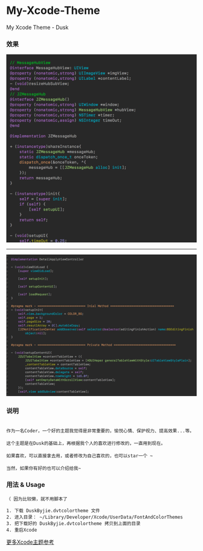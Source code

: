 # My-Xcode-Theme
My Xcode Theme  - Dusk

### 效果 

![](https://github.com/zzzzzyijie/My-Xcode-Theme/blob/master/theme1%402x.png)


---- 

![](https://github.com/zzzzzyijie/My-Xcode-Theme/blob/master/theme2%402x.png)

### 说明
```

作为一名Coder，一个好的主题我觉得是非常重要的，愉悦心情、保护视力、提高效果...等。

这个主题是在Dusk的基础上，再根据我个人的喜欢进行修改的，一直用到现在。

如果喜欢，可以直接拿去用，或者修改为自己喜欢的，也可以star一个 ~

当然，如果你有好的也可以介绍给我~

```


### 用法 & Usage

`（ 因为比较懒，就不用脚本了`

```
1. 下载 DuskByjie.dvtcolortheme 文件
2. 进入目录： ~/Library/Developer/Xcode/UserData/FontAndColorThemes
3. 把下载好的 DuskByjie.dvtcolortheme 拷贝到上面的目录
4. 重启Xcode
```


[更多Xcode主题参考](https://github.com/hdoria/xcode-themes)


